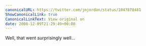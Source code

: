 ```yaml
---
canonicalURL: https://twitter.com/jmjordan/status/1047878481
ShowCanonicalLink: true
CanonicalLinkText: View original on
date: 2008-12-09T21:29:49+00:00
---
```

Well, that went surprisingly well...